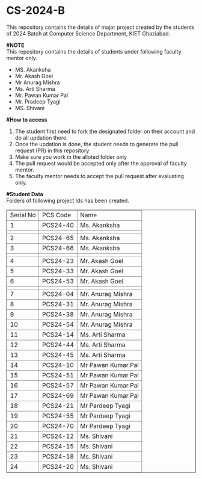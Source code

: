 # CS-2024-B
This repository contains the details of major project created by the students of 2024 Batch at Computer Science Department, KIET Ghaziabad.<br>

<b>#NOTE</b><br>
This repository contains the details of students under following faculty mentor only.<br>
<ul>
  <li>MS. Akanksha</li>
  <li>Mr. Akash Goel</li>
  <li>Mr Anurag Mishra</li>
  <li>Ms. Arti Sharma</li>
  <li>Mr. Pawan Kumar Pal</li>
  <li>Mr. Pradeep Tyagi</li>
  <li>MS. Shivani</li>
</ul>
  
<b>#How to access</b><br>
<ol>
  <li>The student first need to fork the designated folder on their account and do all updation there.</li>
  <li>Once the updation is done, the student needs to generate the pull request (PR) in this repository</li>
  <li>Make sure you work in the alloted folder only</li>
  <li>The pull request would be accepted only after the approval of faculty mentor.</li>
  <li>The faculty mentor needs to accept the pull request after evaluating only.</li>
 </ol>

<b>#Student Data</b><br>
Folders of following project Ids has been created.<br>
<table border="1">
  <thead>
    <tr>
  <td>Serial No</td>
  <td>PCS Code</td>
  <td>Name</td>
</tr>

<tr>
  <td>1</td>
  <td>PCS24-40</td>
  <td>Ms. Akanksha</td>
</tr>

<tr>
  <td></td>
  <td></td>
  <td></td>
</tr>

<tr>
  <td>2</td>
  <td>PCS24-65</td>
  <td>Ms. Akanksha</td>
</tr>

<tr>
  <td>3</td>
  <td>PCS24-66</td>
  <td>Ms. Akanksha</td>
</tr>

<tr>
  <td></td>
  <td></td>
  <td></td>
</tr>

<tr>
  <td>4</td>
  <td>PCS24-23</td>
  <td>Mr. Akash Goel</td>
</tr>

<tr>
  <td>5</td>
  <td>PCS24-33</td>
  <td>Mr. Akash Goel</td>
</tr>

<tr>
  <td>6</td>
  <td>PCS24-53</td>
  <td>Mr. Akash Goel</td>
</tr>

<tr>
  <td></td>
  <td></td>
  <td></td>
</tr>

<tr>
  <td>7</td>
  <td>PCS24-04</td>
  <td>Mr. Anurag Mishra</td>
</tr>

<tr>
  <td>8</td>
  <td>PCS24-31</td>
  <td>Mr. Anurag Mishra</td>
</tr>

<tr>
  <td>9</td>
  <td>PCS24-38</td>
  <td>Mr. Anurag Mishra</td>
</tr>

<tr>
  <td>10</td>
  <td>PCS24-54</td>
  <td>Mr. Anurag Mishra</td>
</tr>
<tr>
  <td>11</td>
  <td>PCS24-14</td>
  <td>Ms. Arti Sharma</td>
</tr>

<tr>
  <td>12</td>
  <td>PCS24-44</td>
  <td>Ms. Arti Sharma</td>
</tr>

<tr>
  <td>13</td>
  <td>PCS24-45</td>
  <td>Ms. Arti Sharma</td>
</tr>

<tr>
  <td>14</td>
  <td>PCS24-10</td>
  <td>Mr Pawan Kumar Pal</td>
</tr>

<tr>
  <td>15</td>
  <td>PCS24-51</td>
  <td>Mr Pawan Kumar Pal</td>
</tr>

<tr>
  <td>16</td>
  <td>PCS24-57</td>
  <td>Mr Pawan Kumar Pal</td>
</tr>

<tr>
  <td>17</td>
  <td>PCS24-69</td>
  <td>Mr Pawan Kumar Pal</td>
</tr>

<tr>
  <td>18</td>
  <td>PCS24-21</td>
  <td>Mr Pardeep Tyagi</td>
</tr>

<tr>
  <td>19</td>
  <td>PCS24-55</td>
  <td>Mr Pardeep Tyagi</td>
</tr>

<tr>
  <td>20</td>
  <td>PCS24-70</td>
  <td>Mr Pardeep Tyagi</td>
</tr>

<tr>
  <td>21</td>
  <td>PCS24-12</td>
  <td>Ms. Shivani</td>
</tr>

<tr>
  <td>22</td>
  <td>PCS24-15</td>
  <td>Ms. Shivani</td>
</tr>

<tr>
  <td>23</td>
  <td>PCS24-18</td>
  <td>Ms. Shivani</td>
</tr>

<tr>
  <td>24</td>
  <td>PCS24-20</td>
  <td>Ms. Shivani</td>
</tr>

    
  <tbody>
  

  </tbody>
</table>
